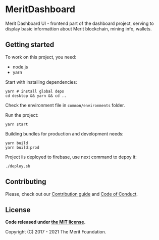 # MeritDashboard

Merit Dashboard UI - frontend part of the dashboard project, serving to display basic informattion about Merit blockchain, mining info, wallets.

## Getting started

To work on this project, you need:
- node.js
- yarn

Start with installing dependencies:
```
yarn # install global deps
cd desktop && yarn && cd .. 
```

Check the environment file in `common/environments` folder.

Run the project:
```
yarn start
```

Building bundles for production and development needs:
```
yarn build
yarn build:prod
```

Project iis deployed to firebase, use next command to depoy it:
```
./deploy.sh
```

## Contributing

Please, check out our [Contribution guide](./CONTRIBUTING.md) and [Code of Conduct](./CODE_OF_CONDUCT.md).

## License

**Code released under [the MIT license](./LICENSE).**

Copyright (C) 2017 - 2021 The Merit Foundation.
